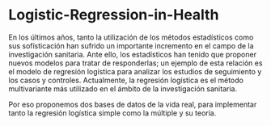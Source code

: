 # Logistic-Regression-in-Health

En los últimos años, tanto la utilización de los métodos estadísticos como sus sofísticación han sufrido un importante incremento en el campo de la investigación sanitaria. Ante ello, los estadísticos han tenido que proponer nuevos modelos para tratar de responderlas; un ejemplo de esta relación es el modelo de regresión logística para analizar los estudios de seguimiento y los casos y controles. Actualmente, la regresión logística es el método multivariante más utilizado en el ámbito de la investigación sanitaria.

Por eso proponemos dos bases de datos de la vida real, para implementar tanto la regresión logística simple como la múltiple y su teoría.